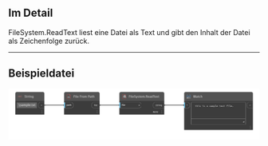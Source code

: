 ## Im Detail
FileSystem.ReadText liest eine Datei als Text und gibt den Inhalt der Datei als Zeichenfolge zurück.
___
## Beispieldatei

![FileSystem.ReadText](./DSCore.IO.FileSystem.ReadText_img.png)
